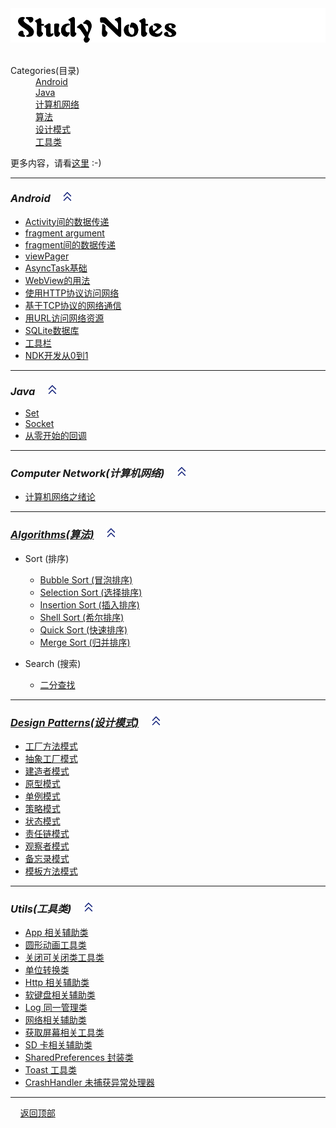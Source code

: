 <img id="StudyNotes" src="./image/StudyNotes.png" />

 <dl>
    <dt>Categories(目录)</dt>
    <dd><a href="#Android">Android</a></dd>
    <dd><a href="#Java">Java</a></dd>
    <dd><a href="#ComputerNetwork">计算机网络</a></dd>
    <dd><a href="#Algorithms">算法</a></dd>
    <dd><a href="#DesignPatterns">设计模式</a></dd>
    <dd><a href="#Utils">工具类</a></dd>
 </dl>

 更多内容，请看[这里](https://innofang.github.io) :-)

----------------

### <i id="Android">Android</i> &nbsp;&nbsp;&nbsp; <a href="#StudyNotes">![](./image/go_top.png)</a>

 - [Activity间的数据传递](https://github.com/InnoFang/IFNote/blob/master/Android/Activity/Activity%E9%97%B4%E7%9A%84%E6%95%B0%E6%8D%AE%E4%BC%A0%E9%80%92.md)
 - [fragment argument](https://github.com/InnoFang/IFNote/blob/master/Android/Fragment/fragment%20argument.md)
 - [fragment间的数据传递](https://github.com/InnoFang/IFNote/blob/master/Android/Fragment/fragment%E9%97%B4%E7%9A%84%E6%95%B0%E6%8D%AE%E4%BC%A0%E9%80%92.md)
 - [viewPager](https://github.com/InnoFang/IFNote/blob/master/Android/Fragment/viewPager.md)
 - [AsyncTask基础](https://github.com/InnoFang/IFNote/blob/master/Android/%E7%BD%91%E7%BB%9C%E6%8A%80%E6%9C%AF/AsyncTask%E5%9F%BA%E7%A1%80.md)
 - [WebView的用法](https://github.com/InnoFang/IFNote/blob/master/Android/%E7%BD%91%E7%BB%9C%E6%8A%80%E6%9C%AF/WebView%E7%9A%84%E7%94%A8%E6%B3%95.md)
 - [使用HTTP协议访问网络](https://github.com/InnoFang/IFNote/blob/master/Android/%E7%BD%91%E7%BB%9C%E6%8A%80%E6%9C%AF/%E4%BD%BF%E7%94%A8HTTP%E5%8D%8F%E8%AE%AE%E8%AE%BF%E9%97%AE%E7%BD%91%E7%BB%9C.md)
 - [基于TCP协议的网络通信](https://github.com/InnoFang/IFNote/blob/master/Android/%E7%BD%91%E7%BB%9C%E6%8A%80%E6%9C%AF/%E5%9F%BA%E4%BA%8ETCP%E5%8D%8F%E8%AE%AE%E7%9A%84%E7%BD%91%E7%BB%9C%E9%80%9A%E4%BF%A1.md)
 - [用URL访问网络资源](https://github.com/InnoFang/IFNote/blob/master/Android/%E7%BD%91%E7%BB%9C%E6%8A%80%E6%9C%AF/%E7%94%A8URL%E8%AE%BF%E9%97%AE%E7%BD%91%E7%BB%9C%E8%B5%84%E6%BA%90.md)
 - [SQLite数据库](https://innofang.github.io/2017/02/19/SQLite%E7%9A%84%E7%AE%80%E5%8D%95%E5%AE%9E%E7%94%A8/)
 - [工具栏](https://github.com/InnoFang/IFNote/blob/master/Android/%E6%A0%B7%E5%BC%8F%E5%92%8C%E4%B8%BB%E9%A2%98/%E5%B7%A5%E5%85%B7%E6%A0%8F.md)  
 - [NDK开发从0到1](https://innofang.github.io/2017/04/16/Android-NDK%E5%BC%80%E5%8F%91%E4%BB%8E0%E5%88%B01/)

----------------

### <i id="Java">Java</i> &nbsp;&nbsp;&nbsp; <a href="#StudyNotes">![](./image/go_top.png)</a>

+ [Set](https://github.com/InnoFang/StudyNotes/blob/master/Java/Set.md)
+ [Socket](https://github.com/InnoFang/StudyNotes/blob/master/Java/Socket.md)
+ [从零开始的回调](https://innofang.github.io/2017/03/08/%E4%BB%8E%E9%9B%B6%E5%BC%80%E5%A7%8B%E7%9A%84%E5%9B%9E%E8%B0%83/)

----------------

### <i id="ComputerNetwork">Computer Network(计算机网络)</i>  &nbsp;&nbsp;&nbsp; <a href="#StudyNotes">![](./image/go_top.png)</a>

 + [计算机网络之绪论](./ComputerNetwork/计算机网络之绪论.md)

----------------

### <a href="https://github.com/InnoFang/Algorithms"><i id="Algorithms">Algorithms(算法)</i></a>  &nbsp;&nbsp;&nbsp; <a href="#StudyNotes">![](./image/go_top.png)</a>

+ Sort (排序)
  - [Bubble Sort (冒泡排序)](https://github.com/InnoFang/Algorithm-Library/blob/master/src/io/innofang/sort/impl/BubbleSort.java)
  - [Selection Sort (选择排序)](https://github.com/InnoFang/Algorithms/blob/master/src/io/innofang/sort/impl/SelectionSort.java)
  - [Insertion Sort (插入排序)](https://github.com/InnoFang/Algorithms/blob/master/src/io/innofang/sort/impl/InsertionSort.java)
  - [Shell Sort (希尔排序)](https://github.com/InnoFang/Algorithms/blob/master/src/io/innofang/sort/impl/ShellSort.java)
  - [Quick Sort (快速排序)](https://github.com/InnoFang/Algorithms/blob/master/src/io/innofang/sort/impl/QuickSort.java)
  - [Merge Sort (归并排序)](https://github.com/InnoFang/Algorithms/blob/master/src/io/innofang/sort/impl/MergeSort.java)

+ Search (搜索)
  - [二分查找](https://github.com/InnoFang/Algorithms/blob/master/src/io/innofang/search/BinarySearch.java)

----------------

### <a href="https://github.com/InnoFang/DesignPatterns"><i id="DesignPatterns">Design Patterns(设计模式)</i></a>  &nbsp;&nbsp;&nbsp; <a href="#StudyNotes">![](./image/go_top.png)</a>

 + [工厂方法模式](https://github.com/InnoFang/DesignPatterns/tree/master/src/io/innofang/FactoryMethod)
 + [抽象工厂模式](https://github.com/InnoFang/DesignPatterns/tree/master/src/io/innofang/AbstractFactory)
 + [建造者模式](https://github.com/InnoFang/DesignPatterns/tree/master/src/io/innofang/Builder)
 + [原型模式](https://github.com/InnoFang/DesignPatterns/tree/master/src/io/innofang/Prototype)
 + [单例模式](https://github.com/InnoFang/DesignPatterns/tree/master/src/io/innofang/Singleton)
 + [策略模式](https://github.com/InnoFang/DesignPatterns/tree/master/src/io/innofang/Strategy)
 + [状态模式](https://github.com/InnoFang/DesignPatterns/tree/master/src/io/innofang/State)
 + [责任链模式](https://github.com/InnoFang/DesignPatterns/tree/master/src/io/innofang/ChainOfResponsibility)
 + [观察者模式](https://github.com/InnoFang/DesignPatterns/tree/master/src/io/innofang/Observer)
 + [备忘录模式](https://github.com/InnoFang/DesignPatterns/tree/master/out/production/Design%20Patterns/io/innofang/Memento)
 + [模板方法模式](https://github.com/InnoFang/DesignPatterns/tree/master/out/production/Design%20Patterns/io/innofang/TemplateMethod)

----------------
### <i id="Utils">Utils(工具类)</i>  &nbsp;&nbsp;&nbsp; <a href="#StudyNotes">![](./image/go_top.png)</a>

 + [App 相关辅助类](https://github.com/InnoFang/StudyNotes/blob/master/Utils/AppUtil.java)
 + [圆形动画工具类](https://github.com/InnoFang/StudyNotes/blob/master/Utils/CircularAnimUtil.java)
 + [关闭可关闭类工具类](https://github.com/InnoFang/StudyNotes/blob/master/Utils/CloseUtil.java)
 + [单位转换类](https://github.com/InnoFang/StudyNotes/blob/master/Utils/DensityUtil.java)
 + [Http 相关辅助类](https://github.com/InnoFang/StudyNotes/blob/master/Utils/HttpUtil.java)
 + [软键盘相关辅助类](https://github.com/InnoFang/StudyNotes/blob/master/Utils/KeyBoardUtil.java)
 + [Log 同一管理类](https://github.com/InnoFang/StudyNotes/blob/master/Utils/L.java)
 + [网络相关辅助类](https://github.com/InnoFang/StudyNotes/blob/master/Utils/NetUtil.java)
 + [获取屏幕相关工具类](https://github.com/InnoFang/StudyNotes/blob/master/Utils/ScreenUtil.java)
 + [SD 卡相关辅助类](https://github.com/InnoFang/StudyNotes/blob/master/Utils/SDCardUtil.java)
 + [SharedPreferences 封装类](https://github.com/InnoFang/StudyNotes/blob/master/Utils/SPUtil.java)
 + [Toast 工具类](https://github.com/InnoFang/StudyNotes/blob/master/Utils/ToastUtil.java)
 + [CrashHandler 未捕获异常处理器](https://github.com/InnoFang/Android-Code-Demos/blob/master/CrashHandlerDemo/app/src/main/java/io/innofang/crashhandlerdemo/CrashHandler.java)

---------------

 &nbsp;&nbsp;&nbsp; <a href="#StudyNotes">返回顶部</a>
